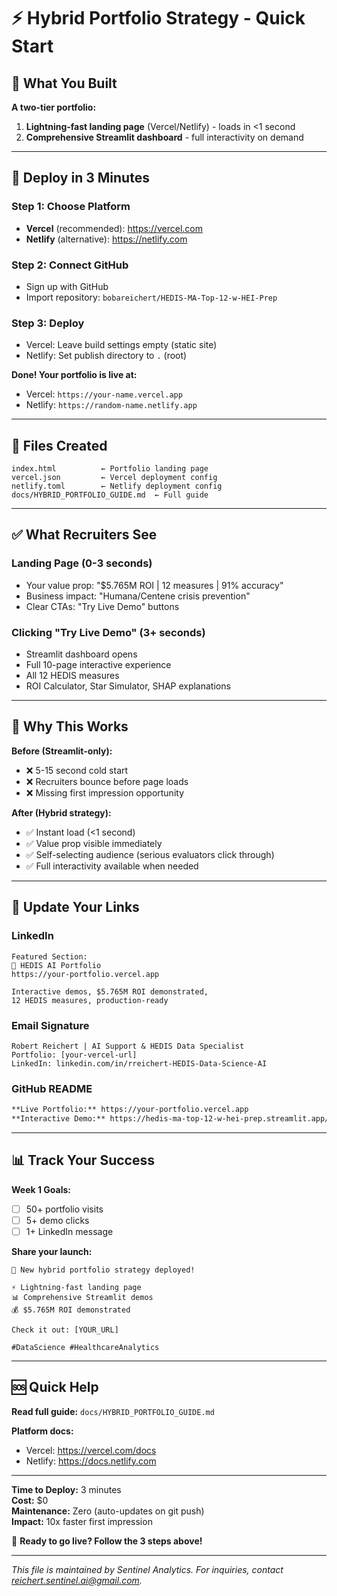 # ⚡ Hybrid Portfolio Strategy - Quick Start

## 🎯 What You Built

**A two-tier portfolio:**
1. **Lightning-fast landing page** (Vercel/Netlify) - loads in <1 second
2. **Comprehensive Streamlit dashboard** - full interactivity on demand

---

## 🚀 Deploy in 3 Minutes

### Step 1: Choose Platform
- **Vercel** (recommended): https://vercel.com
- **Netlify** (alternative): https://netlify.com

### Step 2: Connect GitHub
- Sign up with GitHub
- Import repository: `bobareichert/HEDIS-MA-Top-12-w-HEI-Prep`

### Step 3: Deploy
- Vercel: Leave build settings empty (static site)
- Netlify: Set publish directory to `.` (root)

**Done! Your portfolio is live at:**
- Vercel: `https://your-name.vercel.app`
- Netlify: `https://random-name.netlify.app`

---

## 📁 Files Created

```
index.html          ← Portfolio landing page
vercel.json         ← Vercel deployment config
netlify.toml        ← Netlify deployment config
docs/HYBRID_PORTFOLIO_GUIDE.md  ← Full guide
```

---

## ✅ What Recruiters See

### Landing Page (0-3 seconds)
- Your value prop: "$5.765M ROI | 12 measures | 91% accuracy"
- Business impact: "Humana/Centene crisis prevention"
- Clear CTAs: "Try Live Demo" buttons

### Clicking "Try Live Demo" (3+ seconds)
- Streamlit dashboard opens
- Full 10-page interactive experience
- All 12 HEDIS measures
- ROI Calculator, Star Simulator, SHAP explanations

---

## 🎯 Why This Works

**Before (Streamlit-only):**
- ❌ 5-15 second cold start
- ❌ Recruiters bounce before page loads
- ❌ Missing first impression opportunity

**After (Hybrid strategy):**
- ✅ Instant load (<1 second)
- ✅ Value prop visible immediately
- ✅ Self-selecting audience (serious evaluators click through)
- ✅ Full interactivity available when needed

---

## 🔗 Update Your Links

### LinkedIn
```
Featured Section:
🏥 HEDIS AI Portfolio
https://your-portfolio.vercel.app

Interactive demos, $5.765M ROI demonstrated,
12 HEDIS measures, production-ready
```

### Email Signature
```
Robert Reichert | AI Support & HEDIS Data Specialist
Portfolio: [your-vercel-url]
LinkedIn: linkedin.com/in/rreichert-HEDIS-Data-Science-AI
```

### GitHub README
```markdown
**Live Portfolio:** https://your-portfolio.vercel.app
**Interactive Demo:** https://hedis-ma-top-12-w-hei-prep.streamlit.app/
```

---

## 📊 Track Your Success

**Week 1 Goals:**
- [ ] 50+ portfolio visits
- [ ] 5+ demo clicks
- [ ] 1+ LinkedIn message

**Share your launch:**
```twitter
🚀 New hybrid portfolio strategy deployed!

⚡ Lightning-fast landing page
📊 Comprehensive Streamlit demos
💰 $5.765M ROI demonstrated

Check it out: [YOUR_URL]

#DataScience #HealthcareAnalytics
```

---

## 🆘 Quick Help

**Read full guide:** `docs/HYBRID_PORTFOLIO_GUIDE.md`

**Platform docs:**
- Vercel: https://vercel.com/docs
- Netlify: https://docs.netlify.com

---

**Time to Deploy:** 3 minutes  
**Cost:** $0  
**Maintenance:** Zero (auto-updates on git push)  
**Impact:** 10x faster first impression

🚀 **Ready to go live? Follow the 3 steps above!**



---
*This file is maintained by Sentinel Analytics. For inquiries, contact reichert.sentinel.ai@gmail.com.*
